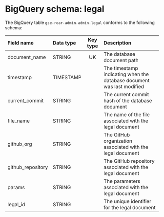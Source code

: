 # BigQuery schema: legal

The BigQuery table `gse-roar-admin.admin.legal` conforms to the following schema:

| Field name        | Data type | Key type | Description                                                           |
| :---------------- | :-------- | :------: | :-------------------------------------------------------------------- |
| document_name     | STRING    |    UK    | The database document path                                            |
| timestamp         | TIMESTAMP |          | The timestamp indicating when the database document was last modified |
| current_commit    | STRING    |          | The current commit hash of the database document                      |
| file_name         | STRING    |          | The name of the file associated with the legal document               |
| github_org        | STRING    |          | The GitHub organization associated with the legal document            |
| github_repository | STRING    |          | The GitHub repository associated with the legal document              |
| params            | STRING    |          | The parameters associated with the legal document                     |
| legal_id          | STRING    |          | The unique identifier for the legal document                          |
